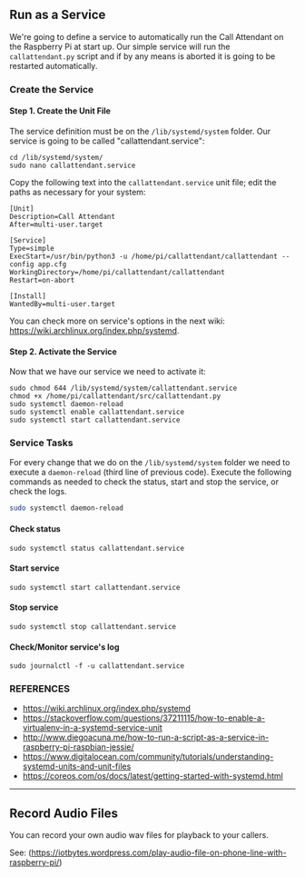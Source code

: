 ## Run as a Service
We're going to define a service to automatically run the Call Attendant on the Raspberry Pi at start up. Our simple service will run the `callattendant.py` script and if by any means is aborted it is going to be restarted automatically. 

### Create the Service

####  Step 1. Create the Unit File
The service definition must be on the `/lib/systemd/system` folder. Our service is going to be called "callattendant.service":

```Shell
cd /lib/systemd/system/
sudo nano callattendant.service
```

Copy the following text into the `callattendant.service` unit file; edit the paths as necessary for your system:

```text
[Unit]
Description=Call Attendant
After=multi-user.target

[Service]
Type=simple
ExecStart=/usr/bin/python3 -u /home/pi/callattendant/callattendant --config app.cfg
WorkingDirectory=/home/pi/callattendant/callattendant
Restart=on-abort

[Install]
WantedBy=multi-user.target

```
You can check more on service's options in the next wiki: https://wiki.archlinux.org/index.php/systemd.

#### Step 2. Activate the Service
Now that we have our service we need to activate it:

```Shell
sudo chmod 644 /lib/systemd/system/callattendant.service
chmod +x /home/pi/callattendant/src/callattendant.py
sudo systemctl daemon-reload
sudo systemctl enable callattendant.service
sudo systemctl start callattendant.service
```

### Service Tasks
For every change that we do on the `/lib/systemd/system` folder we need to execute a `daemon-reload` (third line of previous code). Execute the following commands as needed to check the status, start and stop the service, or check the logs.
```bash
sudo systemctl daemon-reload
```

#### Check status
`sudo systemctl status callattendant.service`

#### Start service
`sudo systemctl start callattendant.service`

#### Stop service
`sudo systemctl stop callattendant.service`

#### Check/Monitor service's log
`sudo journalctl -f -u callattendant.service`

### REFERENCES
- https://wiki.archlinux.org/index.php/systemd
- https://stackoverflow.com/questions/37211115/how-to-enable-a-virtualenv-in-a-systemd-service-unit
- http://www.diegoacuna.me/how-to-run-a-script-as-a-service-in-raspberry-pi-raspbian-jessie/
- https://www.digitalocean.com/community/tutorials/understanding-systemd-units-and-unit-files
- https://coreos.com/os/docs/latest/getting-started-with-systemd.html

***
## Record Audio Files
You can record your own audio wav files for playback to your callers.

See: (https://iotbytes.wordpress.com/play-audio-file-on-phone-line-with-raspberry-pi/)
